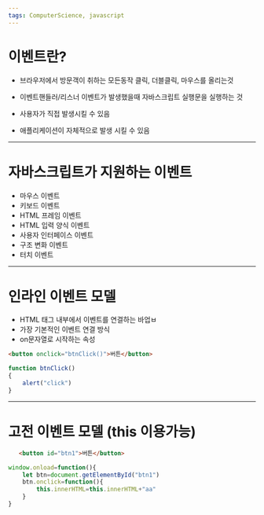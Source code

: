 ```yaml
---
tags: ComputerScience, javascript
---
```


# 이벤트란?

- 브라우저에서 방문객이 취하는 모든동작 
	 클릭, 더블클릭, 마우스를 올리는것
- 이벤트핸들러/리스너
     이벤트가 발생했을때 자바스크립트 실행문을 실행하는 것

- 사용자가 직접 발생시킬 수 있음
- 애플리케이션이 자체적으로 발생 시킬 수 있음

----------------
# 자바스크립트가 지원하는 이벤트

-  마우스 이벤트 
-  키보드 이벤트 
-  HTML 프레임 이벤트
- HTML 입력 양식 이벤트 
-  사용자 인터페이스 이벤트
-  구조 변화 이벤트 
-  터치 이벤트

-------------------
# 인라인 이벤트 모델

- HTML 태그 내부에서 이벤트를 연결하는 바업ㅂ
- 가장 기본적인 이벤트 연결 방식
- on문자열로 시작하는 속성

``` html
<button onclick="btnClick()">버튼</button>
```

``` javascript
function btnClick()
{
    alert("click")
}
```

-----------

# 고전 이벤트 모델 (this 이용가능)

``` html
   <button id="btn1">버튼</button>
```

``` javascript
window.onload=function(){
    let btn=document.getElementById("btn1")
    btn.onclick=function(){
        this.innerHTML=this.innerHTML+"aa"
    }
}
```